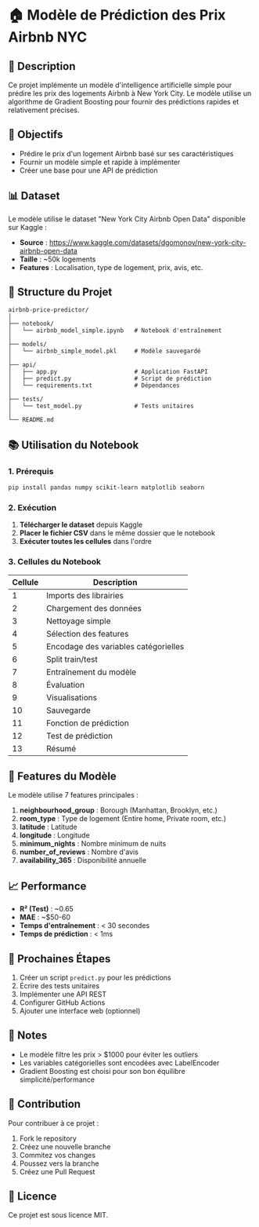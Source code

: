 # 🏠 Modèle de Prédiction des Prix Airbnb NYC

## 📖 Description

Ce projet implémente un modèle d'intelligence artificielle simple pour prédire les prix des logements Airbnb à New York City. Le modèle utilise un algorithme de Gradient Boosting pour fournir des prédictions rapides et relativement précises.

## 🎯 Objectifs

- Prédire le prix d'un logement Airbnb basé sur ses caractéristiques
- Fournir un modèle simple et rapide à implémenter
- Créer une base pour une API de prédiction

## 📊 Dataset

Le modèle utilise le dataset "New York City Airbnb Open Data" disponible sur Kaggle :
- **Source** : https://www.kaggle.com/datasets/dgomonov/new-york-city-airbnb-open-data
- **Taille** : ~50k logements
- **Features** : Localisation, type de logement, prix, avis, etc.

## 📁 Structure du Projet

```
airbnb-price-predictor/
│
├── notebook/
│   └── airbnb_model_simple.ipynb   # Notebook d'entraînement
│
├── models/
│   └── airbnb_simple_model.pkl     # Modèle sauvegardé
│
├── api/
│   ├── app.py                      # Application FastAPI
│   ├── predict.py                  # Script de prédiction
│   └── requirements.txt            # Dépendances
│
├── tests/
│   └── test_model.py               # Tests unitaires
│
└── README.md
```

## 📚 Utilisation du Notebook

### 1. Prérequis

```bash
pip install pandas numpy scikit-learn matplotlib seaborn
```

### 2. Exécution

1. **Télécharger le dataset** depuis Kaggle
2. **Placer le fichier CSV** dans le même dossier que le notebook
3. **Exécuter toutes les cellules** dans l'ordre

### 3. Cellules du Notebook

| Cellule | Description |
|---------|-------------|
| 1 | Imports des librairies |
| 2 | Chargement des données |
| 3 | Nettoyage simple |
| 4 | Sélection des features |
| 5 | Encodage des variables catégorielles |
| 6 | Split train/test |
| 7 | Entraînement du modèle |
| 8 | Évaluation |
| 9 | Visualisations |
| 10 | Sauvegarde |
| 11 | Fonction de prédiction |
| 12 | Test de prédiction |
| 13 | Résumé |

## 🔧 Features du Modèle

Le modèle utilise 7 features principales :

1. **neighbourhood_group** : Borough (Manhattan, Brooklyn, etc.)
2. **room_type** : Type de logement (Entire home, Private room, etc.)
3. **latitude** : Latitude
4. **longitude** : Longitude
5. **minimum_nights** : Nombre minimum de nuits
6. **number_of_reviews** : Nombre d'avis
7. **availability_365** : Disponibilité annuelle

## 📈 Performance

- **R² (Test)** : ~0.65
- **MAE** : ~$50-60
- **Temps d'entraînement** : < 30 secondes
- **Temps de prédiction** : < 1ms

## 🚀 Prochaines Étapes

1. Créer un script `predict.py` pour les prédictions
2. Écrire des tests unitaires
3. Implémenter une API REST
4. Configurer GitHub Actions
5. Ajouter une interface web (optionnel)

## 📝 Notes

- Le modèle filtre les prix > $1000 pour éviter les outliers
- Les variables catégorielles sont encodées avec LabelEncoder
- Gradient Boosting est choisi pour son bon équilibre simplicité/performance

## 🤝 Contribution

Pour contribuer à ce projet :
1. Fork le repository
2. Créez une nouvelle branche
3. Commitez vos changes
4. Poussez vers la branche
5. Créez une Pull Request

## 📄 Licence

Ce projet est sous licence MIT.
